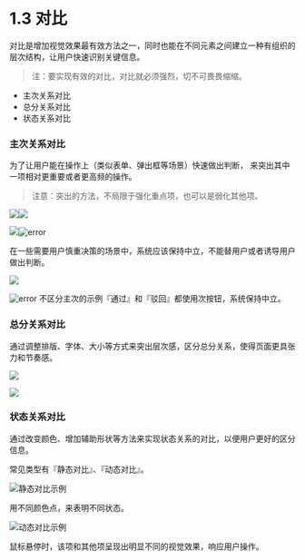 # 1.3 对比

对比是增加视觉效果最有效方法之一，同时也能在不同元素之间建立一种有组织的层次结构，让用户快速识别关键信息。

> 注：要实现有效的对比，对比就必须强烈，切不可畏畏缩缩。

- 主次关系对比
- 总分关系对比
- 状态关系对比


### 主次关系对比

为了让用户能在操作上（类似表单、弹出框等场景）快速做出判断， 来突出其中一项相对更重要或者更高频的操作。

> 注意：突出的方法，不局限于强化重点项，也可以是弱化其他项。

![](https://os.alipayobjects.com/rmsportal/RruKZUSYEwauGdF.png)![](http://img.hb.aicdn.com/b49d5ad38bcfc1a03cba2b5f576ba413db11d2641d34-E9Mdqo_fw658)

![](https://os.alipayobjects.com/rmsportal/TOupLSPNQkBTmYw.png)![error](http://7xtoga.com1.z0.glb.clouddn.com/snipaste20170517_172651.png)


在一些需要用户慎重决策的场景中，系统应该保持中立，不能替用户或者诱导用户做出判断。

![](https://os.alipayobjects.com/rmsportal/xskurfmyKPumFSv.png)

![error](http://7xtoga.com1.z0.glb.clouddn.com/snipaste20170517_172651.png)
不区分主次的示例『通过』和『驳回』都使用次按钮，系统保持中立。



### 总分关系对比

通过调整排版、字体、大小等方式来突出层次感，区分总分关系，使得页面更具张力和节奏感。

![](https://os.alipayobjects.com/rmsportal/HEDJpTyufnfXUOP.png)

![](https://os.alipayobjects.com/rmsportal/bafqoUWFgXjsuSG.png)


### 状态关系对比

通过改变颜色、增加辅助形状等方法来实现状态关系的对比，以便用户更好的区分信息。

常见类型有『静态对比』、『动态对比』。

![](https://os.alipayobjects.com/rmsportal/UHjarNwxrXndznP.png)静态对比示例

用不同颜色点，来表明不同状态。

![](https://os.alipayobjects.com/rmsportal/DCAtXAEaFnAXEmG.png)动态对比示例

鼠标悬停时，该项和其他项呈现出明显不同的视觉效果，响应用户操作。
